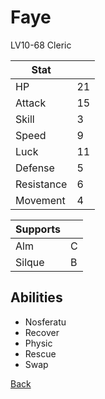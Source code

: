 # Faye

LV10-68 Cleric

| Stat       | <!-- --> |
| ---------- | -------- |
| HP         | 21       |
| Attack     | 15       |
| Skill      | 3        |
| Speed      | 9        |
| Luck       | 11       |
| Defense    | 5        |
| Resistance | 6        |
| Movement   | 4        |

| Supports | <!-- --> |
| -------- | -------- |
| Alm      | C        |
| Silque   | B        |

## Abilities

- Nosferatu
- Recover
- Physic
- Rescue
- Swap

[Back](../README.md)
